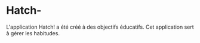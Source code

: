 # Hatch-
L'application Hatch! a été créé à des objectifs éducatifs. Cet application sert à gérer les habitudes.
